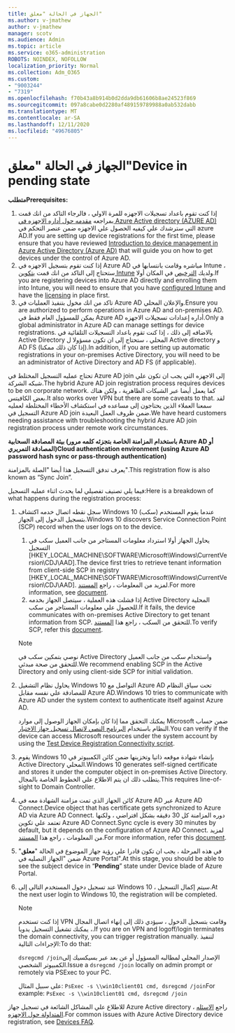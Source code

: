 ```yaml
---
title: الجهاز في الحالة "معلق"
ms.author: v-jmathew
author: v-jmathew
manager: scotv
ms.audience: Admin
ms.topic: article
ms.service: o365-administration
ROBOTS: NOINDEX, NOFOLLOW
localization_priority: Normal
ms.collection: Adm_O365
ms.custom:
- "9003244"
- "7319"
ms.openlocfilehash: f70b43a8b914b0d2dda9db61606b8ae24523f869
ms.sourcegitcommit: 097a8cabe0d2280af489159789988a0ab532dabb
ms.translationtype: MT
ms.contentlocale: ar-SA
ms.lasthandoff: 12/11/2020
ms.locfileid: "49676805"
---
```

# <a name="device-in-pending-state"></a><span data-ttu-id="28c90-102">الجهاز في الحالة "معلق"</span><span class="sxs-lookup"><span data-stu-id="28c90-102">Device in pending state</span></span>

<span data-ttu-id="28c90-103">**متطلب**</span><span class="sxs-lookup"><span data-stu-id="28c90-103">**Prerequisites:**</span></span>

1. <span data-ttu-id="28c90-104">إذا كنت تقوم باعداد تسجيلات الاجهزه للمرة الاولي ، فالرجاء التاكد من انك قمت بمراجعه [مقدمه حول أداره الاجهزه في Azure Active directory (AZURE AD)](https://docs.microsoft.com/azure/active-directory/devices/overview?WT.mc_id=Portal-Microsoft_Azure_Support) التي سترشدك علي كيفيه الحصول علي الاجهزه ضمن عنصر التحكم في azure AD.</span><span class="sxs-lookup"><span data-stu-id="28c90-104">If you are setting up device registrations for the first time, please ensure that you have reviewed [Introduction to device management in Azure Active Directory (Azure AD)](https://docs.microsoft.com/azure/active-directory/devices/overview?WT.mc_id=Portal-Microsoft_Azure_Support) that will guide you on how to get devices under the control of Azure AD.</span></span>
2. <span data-ttu-id="28c90-105">إذا كنت تقوم بتسجيل الاجهزه في Azure AD مباشره وقامت بانتسابها في Intune ، ستحتاج إلى التاكد من انك قمت [بتكوين Intune](https://docs.microsoft.com/mem/intune/enrollment/device-enrollment?WT.mc_id=Portal-Microsoft_Azure_Support) ولديك [الترخيص](https://docs.microsoft.com/mem/intune/fundamentals/licenses-assign?WT.mc_id=Portal-Microsoft_Azure_Support) في المكان أولا.</span><span class="sxs-lookup"><span data-stu-id="28c90-105">If you are registering devices into Azure AD directly and enrolling them into Intune, you will need to ensure that you have [configured Intune](https://docs.microsoft.com/mem/intune/enrollment/device-enrollment?WT.mc_id=Portal-Microsoft_Azure_Support) and have the [licensing](https://docs.microsoft.com/mem/intune/fundamentals/licenses-assign?WT.mc_id=Portal-Microsoft_Azure_Support) in place first.</span></span>
3. <span data-ttu-id="28c90-106">تاكد من انك مخول بتنفيذ العمليات في Azure AD والإعلان المحلي.</span><span class="sxs-lookup"><span data-stu-id="28c90-106">Ensure you are authorized to perform operations in Azure AD and on-premises AD.</span></span> <span data-ttu-id="28c90-107">يمكن للمسؤول العام فقط في Azure AD أداره إعدادات تسجيلات الاجهزه.</span><span class="sxs-lookup"><span data-stu-id="28c90-107">Only a global administrator in Azure AD can manage settings for device registrations.</span></span> <span data-ttu-id="28c90-108">بالاضافه إلى ذلك ، إذا كنت تقوم باعداد التسجيلات التلقائية في Active Directory المحلي ، ستحتاج إلى ان تكون مسؤولا ل Active directory و AD FS (إذا كان ذلك ممكنا).</span><span class="sxs-lookup"><span data-stu-id="28c90-108">In addition, if you are setting up automatic registrations in your on-premises Active Directory, you will need to be an administrator of Active Directory and AD FS (if applicable).</span></span>

<span data-ttu-id="28c90-109">تحتاج عمليه التسجيل المختلط في Azure AD join إلى الاجهزه التي يجب ان تكون علي شبكه الشركة.</span><span class="sxs-lookup"><span data-stu-id="28c90-109">The hybrid Azure AD join registration process requires devices to be on corporate network.</span></span> <span data-ttu-id="28c90-110">كما يعمل أيضا عبر الشبكات الظاهرية ، ولكن هناك بعض الكافيتس.</span><span class="sxs-lookup"><span data-stu-id="28c90-110">It also works over VPN but there are some caveats to that.</span></span> <span data-ttu-id="28c90-111">لقد سمعنا العملاء الذين يحتاجون إلى مساعده في استكشاف الأخطاء المختلطة لعمليه التسجيل في Azure AD join ضمن ظروف العمل البعيدة.</span><span class="sxs-lookup"><span data-stu-id="28c90-111">We have heard customers needing assistance with troubleshooting the hybrid Azure AD join registration process under remote work circumstances.</span></span>

<span data-ttu-id="28c90-112">**بيئة المصادقة السحابية (باستخدام المزامنة الخاصة بتجزئه كلمه مرور Azure AD أو المصادقة التمريري)**</span><span class="sxs-lookup"><span data-stu-id="28c90-112">**Cloud authentication environment (using Azure AD password hash sync or pass-through authentication)**</span></span>

<span data-ttu-id="28c90-113">يعرف تدفق التسجيل هذا أيضا "الصلة بالمزامنة".</span><span class="sxs-lookup"><span data-stu-id="28c90-113">This registration flow is also known as “Sync Join”.</span></span>

<span data-ttu-id="28c90-114">فيما يلي تصنيف تفصيلي لما يحدث اثناء عمليه التسجيل:</span><span class="sxs-lookup"><span data-stu-id="28c90-114">Here is a breakdown of what happens during the registration process:</span></span>

1. <span data-ttu-id="28c90-115">سجل نقطه اتصال خدمه اكتشاف Windows 10 (سكب) عندما يقوم المستخدم بتسجيل الدخول إلى الجهاز.</span><span class="sxs-lookup"><span data-stu-id="28c90-115">Windows 10 discovers Service Connection Point (SCP) record when the user logs on to the device.</span></span>

    1. <span data-ttu-id="28c90-116">يحاول الجهاز أولا استرداد معلومات المستاجر من جانب العميل سكب في التسجيل [HKEY_LOCAL_MACHINE\SOFTWARE\Microsoft\Windows\CurrentVersion\CDJ\AAD].</span><span class="sxs-lookup"><span data-stu-id="28c90-116">The device first tries to retrieve tenant information from client-side SCP in registry [HKEY_LOCAL_MACHINE\SOFTWARE\Microsoft\Windows\CurrentVersion\CDJ\AAD].</span></span> <span data-ttu-id="28c90-117">لمزيد من المعلومات ، راجع [المستند](https://docs.microsoft.com/azure/active-directory/devices/hybrid-azuread-join-control).</span><span class="sxs-lookup"><span data-stu-id="28c90-117">For more information, see [document](https://docs.microsoft.com/azure/active-directory/devices/hybrid-azuread-join-control).</span></span>
    1. <span data-ttu-id="28c90-118">إذا فشلت هذه العملية ، سيتصل الجهاز بخدمه Active Directory المحلية للحصول علي معلومات المستاجر من سكب.</span><span class="sxs-lookup"><span data-stu-id="28c90-118">If it fails, the device communicates with on-premises Active Directory to get tenant information from SCP.</span></span> <span data-ttu-id="28c90-119">للتحقق من السكب ، راجع هذا [المستند](https://docs.microsoft.com/azure/active-directory/devices/hybrid-azuread-join-manual#configure-a-service-connection-point).</span><span class="sxs-lookup"><span data-stu-id="28c90-119">To verify SCP, refer this [document](https://docs.microsoft.com/azure/active-directory/devices/hybrid-azuread-join-manual#configure-a-service-connection-point).</span></span>

    > [!NOTE]
    > <span data-ttu-id="28c90-120">نوصي بتمكين سكب في Active Directory واستخدام سكب من جانب العميل للتحقق من صحة مبدئي.</span><span class="sxs-lookup"><span data-stu-id="28c90-120">We recommend enabling SCP in the Active Directory and only using client-side SCP for initial validation.</span></span>

2. <span data-ttu-id="28c90-121">يحاول نظام التشغيل Windows 10 التواصل مع Azure AD تحت سياق النظام للمصادقة علي نفسه مقابل Azure AD.</span><span class="sxs-lookup"><span data-stu-id="28c90-121">Windows 10 tries to communicate with Azure AD under the system context to authenticate itself against Azure AD.</span></span>

    <span data-ttu-id="28c90-122">يمكنك التحقق مما إذا كان بإمكان الجهاز الوصول إلى موارد Microsoft ضمن حساب النظام باستخدام [البرنامج النصي لاتصال تسجيل جهاز الاختبار](https://gallery.technet.microsoft.com/Test-Device-Registration-3dc944c0).</span><span class="sxs-lookup"><span data-stu-id="28c90-122">You can verify if the device can access Microsoft resources under the system account by using the [Test Device Registration Connectivity script](https://gallery.technet.microsoft.com/Test-Device-Registration-3dc944c0).</span></span>

3. <span data-ttu-id="28c90-123">يقوم Windows 10 بإنشاء شهادة موقعه ذاتيا وتخزينها ضمن كائن الكمبيوتر في Active Directory المحلي.</span><span class="sxs-lookup"><span data-stu-id="28c90-123">Windows 10 generates self-signed certificate and stores it under the computer object in on-premises Active Directory.</span></span> <span data-ttu-id="28c90-124">يتطلب ذلك ان يتم الاطلاع علي الخطوط الخاصة بالمجال.</span><span class="sxs-lookup"><span data-stu-id="28c90-124">This requires line-of-sight to Domain Controller.</span></span>

4. <span data-ttu-id="28c90-125">كائن الجهاز الذي تمت مزامنة الشهادة معه في Azure AD عبر Azure AD Connect.</span><span class="sxs-lookup"><span data-stu-id="28c90-125">Device object that has certificate gets synchronized to Azure AD via Azure AD Connect.</span></span> <span data-ttu-id="28c90-126">دوره المزامنة كل 30 دقيقه بشكل افتراضي ، ولكنها تعتمد علي تكوين Azure AD Connect.</span><span class="sxs-lookup"><span data-stu-id="28c90-126">Sync cycle is every 30 minutes by default, but it depends on the configuration of Azure AD Connect.</span></span> <span data-ttu-id="28c90-127">لمزيد من المعلومات ، راجع هذا [المستند](https://docs.microsoft.com/azure/active-directory/hybrid/how-to-connect-sync-configure-filtering#organizational-unitbased-filtering).</span><span class="sxs-lookup"><span data-stu-id="28c90-127">For more information, refer this [document](https://docs.microsoft.com/azure/active-directory/hybrid/how-to-connect-sync-configure-filtering#organizational-unitbased-filtering).</span></span>

5. <span data-ttu-id="28c90-128">في هذه المرحلة ، يجب ان تكون قادرا علي رؤية جهاز الموضوع في الحالة "**معلق**" ضمن "الجهاز النصليه في Azure Portal".</span><span class="sxs-lookup"><span data-stu-id="28c90-128">At this stage, you should be able to see the subject device in “**Pending**” state under Device blade of Azure Portal.</span></span>

6. <span data-ttu-id="28c90-129">عند تسجيل دخول المستخدم التالي إلى Windows 10 ، سيتم إكمال التسجيل.</span><span class="sxs-lookup"><span data-stu-id="28c90-129">At the next user login to Windows 10, the registration will be completed.</span></span>

    > [!NOTE]
    > <span data-ttu-id="28c90-130">إذا كنت تستخدم VPN وقامت بتسجيل الدخول ، سيؤدي ذلك إلى إنهاء اتصال المجال ، يمكنك تشغيل التسجيل يدويا.</span><span class="sxs-lookup"><span data-stu-id="28c90-130">If you are on VPN and logoff/login terminates the domain connectivity, you can trigger registration manually.</span></span> <span data-ttu-id="28c90-131">لتنفيذ الإجراءات التالية:</span><span class="sxs-lookup"><span data-stu-id="28c90-131">To do that:</span></span>
    >
    > <span data-ttu-id="28c90-132">`dsregcmd /join`الإصدار المحلي لمطالبه المسؤول أو عن بعد عبر بسيكسيك إلى الكمبيوتر الشخصي.</span><span class="sxs-lookup"><span data-stu-id="28c90-132">Issue a `dsregcmd /join` locally on admin prompt or remotely via PSExec to your PC.</span></span>
    >
    > <span data-ttu-id="28c90-133">على سبيل المثال: `PsExec -s \\win10client01 cmd, dsregcmd /join`</span><span class="sxs-lookup"><span data-stu-id="28c90-133">For example: `PsExec -s \\win10client01 cmd, dsregcmd /join`</span></span>

<span data-ttu-id="28c90-134">للاطلاع علي المشاكل الشائعة في تسجيل جهاز Azure Active directory ، راجع [الاسئله المتداولة حول الاجهزه](https://docs.microsoft.com/azure/active-directory/devices/faq).</span><span class="sxs-lookup"><span data-stu-id="28c90-134">For common issues with Azure Active Directory device registration, see [Devices FAQ](https://docs.microsoft.com/azure/active-directory/devices/faq).</span></span>

